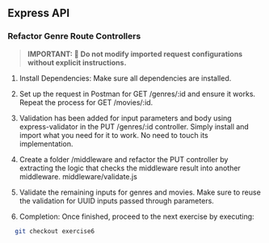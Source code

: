 ## Express API

### Refactor Genre Route Controllers

> **IMPORTANT: 🚫 Do not modify imported request configurations without explicit instructions.**

1. Install Dependencies: Make sure all dependencies are installed.

2. Set up the request in Postman for GET /genres/:id and ensure it works. Repeat the process for GET /movies/:id.

3. Validation has been added for input parameters and body using express-validator in the PUT /genres/:id controller. Simply install and import what you need for it to work. No need to touch its implementation.

4. Create a folder /middleware and refactor the PUT controller by extracting the logic that checks the middleware result into another middleware. middleware/validate.js

5. Validate the remaining inputs for genres and movies. Make sure to reuse the validation for UUID inputs passed through parameters.

6. Completion: Once finished, proceed to the next exercise by executing:

```bash
  git checkout exercise6
```
